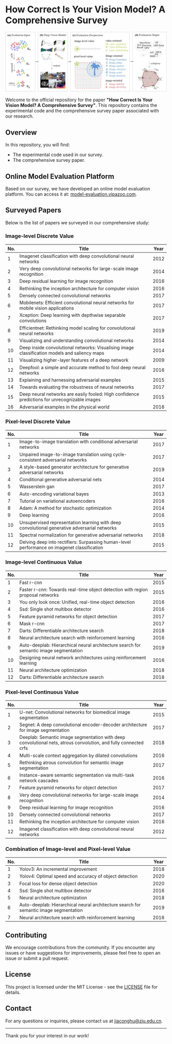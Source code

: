 # How Correct Is Your Vision Model? A Comprehensive Survey
![framework](framework.jpg)

Welcome to the official repository for the paper **"How Correct Is Your Vision Model? A Comprehensive Survey"**. This repository contains the experimental code and the comprehensive survey paper associated with our research.

## Overview

In this repository, you will find:
- The experimental code used in our survey.
- The comprehensive survey paper.

## Online Model Evaluation Platform

Based on our survey, we have developed an online model evaluation platform. You can access it at: [model-evaluation.vipazoo.com](http://model-evaluation.vipazoo.com).

## Surveyed Papers

Below is the list of papers we surveyed in our comprehensive study:

### Image-level Discrete Value
| No. | Title                                                                                     | Year |
|-----|-------------------------------------------------------------------------------------------|------|
| 1   | Imagenet classification with deep convolutional neural networks                           | 2012 |
| 2   | Very deep convolutional networks for large-scale image recognition                        | 2014 |
| 3   | Deep residual learning for image recognition                                              | 2016 |
| 4   | Rethinking the inception architecture for computer vision                                 | 2016 |
| 5   | Densely connected convolutional networks                                                  | 2017 |
| 6   | Mobilenets: Efficient convolutional neural networks for mobile vision applications        | 2017 |
| 7   | Xception: Deep learning with depthwise separable convolutions                             | 2017 |
| 8   | Efficientnet: Rethinking model scaling for convolutional neural networks                  | 2019 |
| 9   | Visualizing and understanding convolutional networks                                      | 2014 |
| 10  | Deep inside convolutional networks: Visualising image classification models and saliency maps | 2014 |
| 11  | Visualizing higher-layer features of a deep network                                       | 2009 |
| 12  | Deepfool: a simple and accurate method to fool deep neural networks                       | 2016 |
| 13  | Explaining and harnessing adversarial examples                                            | 2015 |
| 14  | Towards evaluating the robustness of neural networks                                      | 2017 |
| 15  | Deep neural networks are easily fooled: High confidence predictions for unrecognizable images | 2015 |
| 16  | Adversarial examples in the physical world                                                | 2016 |




### Pixel-level Discrete Value
| No. | Title                                                                                         | Year |
|-----|-----------------------------------------------------------------------------------------------|------|
| 1   | Image-to-image translation with conditional adversarial networks                              | 2017 |
| 2   | Unpaired image-to-image translation using cycle-consistent adversarial networks               | 2017 |
| 3   | A style-based generator architecture for generative adversarial networks                      | 2019 |
| 4   | Conditional generative adversarial nets                                                       | 2014 |
| 5   | Wasserstein gan                                                                               | 2017 |
| 6   | Auto-encoding variational bayes                                                               | 2013 |
| 7   | Tutorial on variational autoencoders                                                          | 2016 |
| 8   | Adam: A method for stochastic optimization                                                    | 2014 |
| 9   | Deep learning                                                                                 | 2016 |
| 10  | Unsupervised representation learning with deep convolutional generative adversarial networks  | 2015 |
| 11  | Spectral normalization for generative adversarial networks                                    | 2018 |
| 12  | Delving deep into rectifiers: Surpassing human-level performance on imagenet classification    | 2015 |


### Image-level Continuous Value
| No. | Title                                                                                         | Year |
|-----|-----------------------------------------------------------------------------------------------|------|
| 1   | Fast r-cnn                                                                                    | 2015 |
| 2   | Faster r-cnn: Towards real-time object detection with region proposal networks                | 2015 |
| 3   | You only look once: Unified, real-time object detection                                       | 2016 |
| 4   | Ssd: Single shot multibox detector                                                            | 2016 |
| 5   | Feature pyramid networks for object detection                                                 | 2017 |
| 6   | Mask r-cnn                                                                                    | 2017 |
| 7   | Darts: Differentiable architecture search                                                     | 2018 |
| 8   | Neural architecture search with reinforcement learning                                        | 2016 |
| 9   | Auto-deeplab: Hierarchical neural architecture search for semantic image segmentation         | 2019 |
| 10  | Designing neural network architectures using reinforcement learning                           | 2016 |
| 11  | Neural architecture optimization                                                              | 2018 |
| 12  | Darts: Differentiable architecture search                                                     | 2018 |


### Pixel-level Continuous Value
| No. | Title                                                                                         | Year |
|-----|-----------------------------------------------------------------------------------------------|------|
| 1   | U-net: Convolutional networks for biomedical image segmentation                               | 2015 |
| 2   | Segnet: A deep convolutional encoder-decoder architecture for image segmentation              | 2017 |
| 3   | Deeplab: Semantic image segmentation with deep convolutional nets, atrous convolution, and fully connected crfs | 2018 |
| 4   | Multi-scale context aggregation by dilated convolutions                                       | 2016 |
| 5   | Rethinking atrous convolution for semantic image segmentation                                 | 2017 |
| 6   | Instance-aware semantic segmentation via multi-task network cascades                          | 2016 |
| 7   | Feature pyramid networks for object detection                                                 | 2017 |
| 8   | Very deep convolutional networks for large-scale image recognition                            | 2014 |
| 9   | Deep residual learning for image recognition                                                  | 2016 |
| 10  | Densely connected convolutional networks                                                      | 2017 |
| 11  | Rethinking the inception architecture for computer vision                                     | 2016 |
| 12  | Imagenet classification with deep convolutional neural networks                               | 2012 |

### Combination of Image-level and Pixel-level Value
| No. | Title                                                                                         | Year |
|-----|-----------------------------------------------------------------------------------------------|------|
| 1   | Yolov3: An incremental improvement                                                            | 2018 |
| 2   | Yolov4: Optimal speed and accuracy of object detection                                        | 2020 |
| 3   | Focal loss for dense object detection                                                         | 2020 |
| 4   | Ssd: Single shot multibox detector                                                            | 2016 | | 2017 |
| 5   | Neural architecture optimization                                                              | 2018 |
| 6   | Auto-deeplab: Hierarchical neural architecture search for semantic image segmentation         | 2019 |
| 7   | Neural architecture search with reinforcement learning                                        | 2016 |


## Contributing

We encourage contributions from the community. If you encounter any issues or have suggestions for improvements, please feel free to open an issue or submit a pull request.

## License

This project is licensed under the MIT License - see the [LICENSE](LICENSE) file for details.

## Contact

For any questions or inquiries, please contact us at [jiaconghu@zju.edu.cn](jiaconghu@zju.edu.cn).

---

Thank you for your interest in our work!
